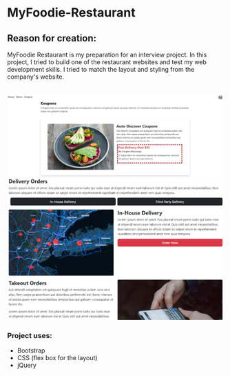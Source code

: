 # MyFoodie-Restaurant

## Reason for creation:
<div>
MyFoodie Restaurant is my preparation for an interview project. In this project, I tried to build one of the restaurant websites and test my web development skills. I tried to match the layout and styling from the company's website.
</div>

<br/>

![screen-1](./hero.jpg)
![screen-1](./hero-2.jpg)

### Project uses:

- Bootstrap
- CSS (flex box for the layout)
- jQuery
